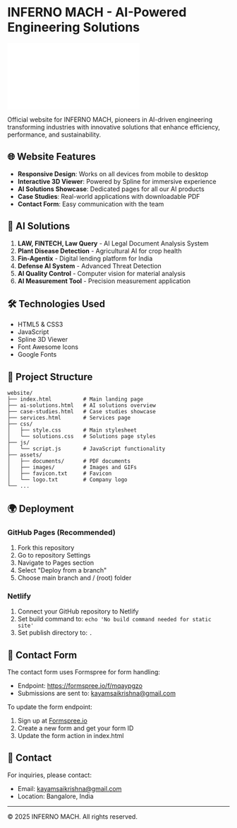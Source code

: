 # INFERNO MACH - AI-Powered Engineering Solutions

![INFERNO MACH Logo](assets/logo.txt)

Official website for INFERNO MACH, pioneers in AI-driven engineering transforming industries with innovative solutions that enhance efficiency, performance, and sustainability.

## 🌐 Website Features

- **Responsive Design**: Works on all devices from mobile to desktop
- **Interactive 3D Viewer**: Powered by Spline for immersive experience
- **AI Solutions Showcase**: Dedicated pages for all our AI products
- **Case Studies**: Real-world applications with downloadable PDF
- **Contact Form**: Easy communication with the team

## 🚀 AI Solutions

1. **LAW, FINTECH, Law Query** - AI Legal Document Analysis System
2. **Plant Disease Detection** - Agricultural AI for crop health
3. **Fin-Agentix** - Digital lending platform for India
4. **Defense AI System** - Advanced Threat Detection
5. **AI Quality Control** - Computer vision for material analysis
6. **AI Measurement Tool** - Precision measurement application

## 🛠️ Technologies Used

- HTML5 & CSS3
- JavaScript
- Spline 3D Viewer
- Font Awesome Icons
- Google Fonts

## 📁 Project Structure

```
website/
├── index.html          # Main landing page
├── ai-solutions.html   # AI solutions overview
├── case-studies.html   # Case studies showcase
├── services.html       # Services page
├── css/
│   ├── style.css       # Main stylesheet
│   └── solutions.css   # Solutions page styles
├── js/
│   └── script.js       # JavaScript functionality
├── assets/
│   ├── documents/      # PDF documents
│   ├── images/         # Images and GIFs
│   ├── favicon.txt     # Favicon
│   └── logo.txt        # Company logo
└── ...
```

## 🌍 Deployment

### GitHub Pages (Recommended)
1. Fork this repository
2. Go to repository Settings
3. Navigate to Pages section
4. Select "Deploy from a branch"
5. Choose main branch and / (root) folder

### Netlify
1. Connect your GitHub repository to Netlify
2. Set build command to: `echo 'No build command needed for static site'`
3. Set publish directory to: `.`

## 📧 Contact Form

The contact form uses Formspree for form handling:
- Endpoint: https://formspree.io/f/mqaypgzo
- Submissions are sent to: kayamsaikrishna@gmail.com

To update the form endpoint:
1. Sign up at [Formspree.io](https://formspree.io/)
2. Create a new form and get your form ID
3. Update the form action in index.html

## 📧 Contact

For inquiries, please contact:
- Email: kayamsaikrishna@gmail.com
- Location: Bangalore, India

---

© 2025 INFERNO MACH. All rights reserved.